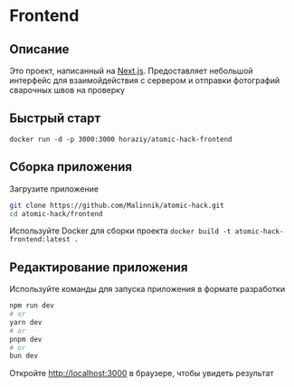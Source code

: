# Frontend

## Описание
Это проект, написанный на [Next.js](https://nextjs.org/). Предоставляет небольшой интерфейс для взаимойдействия с сервером и отправки фотографий сварочных швов на проверку

## Быстрый старт

`docker run -d -p 3000:3000 horaziy/atomic-hack-frontend`

## Сборка приложения
Загрузите приложение
```bash
git clone https://github.com/Malinnik/atomic-hack.git
cd atomic-hack/frontend
```
Используйте Docker для сборки проекта
`docker build -t atomic-hack-frontend:latest .`

## Редактирование приложения
Используйте команды для запуска приложения в формате разработки
```bash
npm run dev
# or
yarn dev
# or
pnpm dev
# or
bun dev
```
Откройте [http://localhost:3000](http://localhost:3000) в браузере, чтобы увидеть результат


